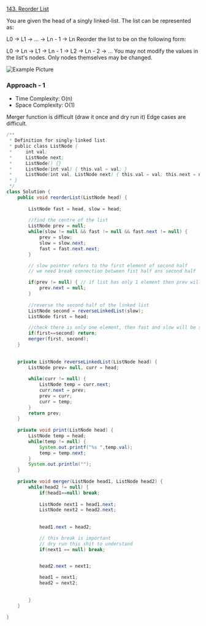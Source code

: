 
[143. Reorder List](https://leetcode.com/problems/reorder-list/)

You are given the head of a singly linked-list. The list can be represented as:

L0 → L1 → … → Ln - 1 → Ln
Reorder the list to be on the following form:

L0 → Ln → L1 → Ln - 1 → L2 → Ln - 2 → …
You may not modify the values in the list's nodes. Only nodes themselves may be changed.


![Example Picture](https://assets.leetcode.com/uploads/2021/03/04/reorder1linked-list.jpg)

### Approach - 1

- Time Complexity: O(n)
- Space Complexity: O(1)

Merger function is difficult (draw it once and dry run it)
Edge cases are difficult.


```java
/**
 * Definition for singly-linked list.
 * public class ListNode {
 *     int val;
 *     ListNode next;
 *     ListNode() {}
 *     ListNode(int val) { this.val = val; }
 *     ListNode(int val, ListNode next) { this.val = val; this.next = next; }
 * }
 */
class Solution {
    public void reorderList(ListNode head) {
        
        ListNode fast = head, slow = head;
        
        //find the centre of the list
        ListNode prev = null;
        while(slow != null && fast != null && fast.next != null) {
            prev = slow;
            slow = slow.next;
            fast = fast.next.next;
        }

        // slow pointer refers to the first element of second half
        // we need break connection between fist half ans second half

        if(prev != null) { // if list has only 1 element then prev will be null
            prev.next = null;
        }
        
        //reverse the second half of the linked list
        ListNode second = reverseLinkedList(slow);
        ListNode first = head;

        //check there is only one element, then fast and slow will be same node
        if(first==second) return;
        merger(first, second);
    }
    
    
    private ListNode reverseLinkedList(ListNode head) {
        ListNode prev= null, curr = head;
        
        while(curr != null) {
            ListNode temp = curr.next;
            curr.next = prev;
            prev = curr;
            curr = temp;
        }
        return prev;
    }
    
    private void print(ListNode head) {
        ListNode temp = head;
        while(temp != null) {
            System.out.printf("%s ",temp.val);
            temp = temp.next;
        }
        System.out.println("");
    }
    
    private void merger(ListNode head1, ListNode head2) {
        while(head2 != null) {
            if(head1==null) break;
            
            ListNode next1 = head1.next;
            ListNode next2 = head2.next;
            
            
            head1.next = head2;

            // this break is important
            // dry run this shit to understand
            if(next1 == null) break;


            head2.next = next1;
            
            head1 = next1;
            head2 = next2;
            
            
        }
    }
    
}
```